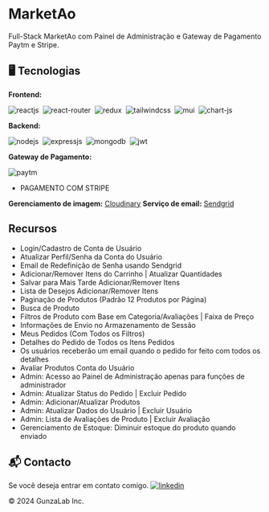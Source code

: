 ﻿# MarketAo
Full-Stack MarketAo com Painel de Administração e Gateway de Pagamento Paytm e Stripe.

## 🖥️ Tecnologias 
**Frontend:**

![reactjs](https://img.shields.io/badge/React-20232A?style=for-the-badge&logo=react&logoColor=61DAFB)&nbsp;
![react-router](https://img.shields.io/badge/React_Router-CA4245?style=for-the-badge&logo=react-router&logoColor=white)&nbsp;
![redux](https://img.shields.io/badge/Redux-593D88?style=for-the-badge&logo=redux&logoColor=white)&nbsp;
![tailwindcss](https://img.shields.io/badge/Tailwind_CSS-38B2AC?style=for-the-badge&logo=tailwind-css&logoColor=white)&nbsp;
![mui](https://img.shields.io/badge/Material--UI-0081CB?style=for-the-badge&logo=material-ui&logoColor=white)&nbsp;
![chart-js](https://img.shields.io/badge/Chart.js-FF6384?style=for-the-badge&logo=chartdotjs&logoColor=white)&nbsp;

**Backend:**

![nodejs](https://img.shields.io/badge/Node.js-43853D?style=for-the-badge&logo=node.js&logoColor=white)&nbsp;
![expressjs](https://img.shields.io/badge/Express.js-000000?style=for-the-badge&logo=express&logoColor=white)&nbsp;
![mongodb](https://img.shields.io/badge/MongoDB-4EA94B?style=for-the-badge&logo=mongodb&logoColor=white)&nbsp;
![jwt](	https://img.shields.io/badge/JWT-000000?style=for-the-badge&logo=JSON%20web%20tokens&logoColor=white)&nbsp;

**Gateway de Pagamento:**

![paytm](https://img.shields.io/badge/Paytm-002970?style=for-the-badge&logo=paytm&logoColor=00BAF2)

- PAGAMENTO COM STRIPE

**Gerenciamento de imagem:** [Cloudinary](https://cloudinary.com/)
**Serviço de email:** [Sendgrid](https://sendgrid.com/)

## Recursos
- Login/Cadastro de Conta de Usuário
- Atualizar Perfil/Senha da Conta do Usuário
- Email de Redefinição de Senha usando Sendgrid
- Adicionar/Remover Itens do Carrinho | Atualizar Quantidades
- Salvar para Mais Tarde Adicionar/Remover Itens
- Lista de Desejos Adicionar/Remover Itens
- Paginação de Produtos (Padrão 12 Produtos por Página)
- Busca de Produto
- Filtros de Produto com Base em Categoria/Avaliações | Faixa de Preço
- Informações de Envio no Armazenamento de Sessão
- Meus Pedidos (Com Todos os Filtros)
- Detalhes do Pedido de Todos os Itens Pedidos
- Os usuários receberão um email quando o pedido for feito com todos os detalhes
- Avaliar Produtos Conta do Usuário
- Admin: Acesso ao Painel de Administração apenas para funções de administrador
- Admin: Atualizar Status do Pedido | Excluir Pedido
- Admin: Adicionar/Atualizar Produtos
- Admin: Atualizar Dados do Usuário | Excluir Usuário
- Admin: Lista de Avaliações de Produto | Excluir Avaliação
- Gerenciamento de Estoque: Diminuir estoque do produto quando enviado

<h2>📬 Contacto</h2>

Se você deseja entrar em contato comigo.
[![linkedin](https://img.shields.io/badge/LinkedIn-0077B5?style=for-the-badge&logo=linkedin&logoColor=white)](https://linkedin.com/in/david-gunza-650734295)

© 2024 GunzaLab Inc.
